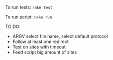 To run tests:
```rake test```

To run script:
```rake run```

TO DO:
- ARGV select file name, select default protocol
- Follow at least one redirect
- Test on sites with timeout
- Feed script big amount of sites